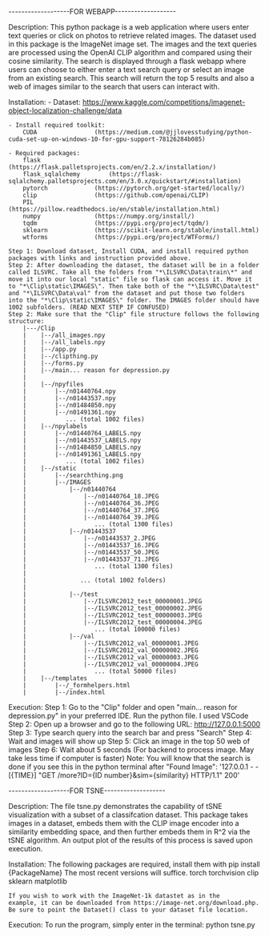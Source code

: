 -------------------FOR WEBAPP-------------------


Description:
	This python package is a web application where users enter text queries or click on photos to retrieve related images. The dataset used in this package is the ImageNet image set. 
	The images and the text queries are processed using the OpenAI CLIP algorithm and compared using their cosine similarity. 
	The search is displayed through a flask webapp where users can choose to either enter a text search query or select an image from an existing search. 
	This search will return the top 5 results and also a web of images similar to the search that users can interact with.
	
	
Installation:
	- Dataset:
		https://www.kaggle.com/competitions/imagenet-object-localization-challenge/data

	- Install required toolkit:
		CUDA 				(https://medium.com/@jjlovesstudying/python-cuda-set-up-on-windows-10-for-gpu-support-78126284b085)

	- Required packages: 
		flask 				(https://flask.palletsprojects.com/en/2.2.x/installation/)
		flask_sqlalchemy 		(https://flask-sqlalchemy.palletsprojects.com/en/3.0.x/quickstart/#installation)
		pytorch 			(https://pytorch.org/get-started/locally/)
		clip 				(https://github.com/openai/CLIP)
		PIL 				(https://pillow.readthedocs.io/en/stable/installation.html)
		numpy 				(https://numpy.org/install/)
		tqdm 				(https://pypi.org/project/tqdm/)
		sklearn 			(https://scikit-learn.org/stable/install.html)
		wtforms 			(https://pypi.org/project/WTForms/)

	Step 1: Download dataset, Install CUDA, and install required python packages with links and instruction provided above.
	Step 2: After downloading the dataset, the dataset will be in a folder called ILSVRC. Take all the folders from "*\ILSVRC\Data\train\*" and move it into our local "static" file so flask can access it. Move it to "*\Clip\static\IMAGES\". Then take both of the "*\ILSVRC\Data\test" and "*\ILSVRC\Data\val" from the dataset and put those two folders into the "*\Clip\static\IMAGES\" folder. The IMAGES folder should have 1002 subfolders. (READ NEXT STEP IF CONFUSED) 
	Step 2: Make sure that the "Clip" file structure follows the following structure:
		|---/Clip 
		|	 |--/all_images.npy
		|	 |--/all_labels.npy
		|	 |--/app.py
		|	 |--/clipthing.py
		|	 |--/forms.py
		|	 |--/main... reason for depression.py
		|		
		|	 |--/npyfiles
		|		 |--/n01440764.npy
		|		 |--/n01443537.npy
		|		 |--/n01484850.npy
		|		 |--/n01491361.npy
		|			... (total 1002 files)
		|	 |--/npylabels
		|		 |--/n01440764_LABELS.npy
		|		 |--/n01443537_LABELS.npy
		|		 |--/n01484850_LABELS.npy
		|		 |--/n01491361_LABELS.npy
		|			... (total 1002 files)
		|	 |--/static
		|		 |--/searchthing.png
		|		 |--/IMAGES
		|			 |--/n01440764
		|				 |--/n01440764_18.JPEG
		|				 |--/n01440764_36.JPEG
		|				 |--/n01440764_37.JPEG
		|				 |--/n01440764_39.JPEG
		|					... (total 1300 files)
		|			 |--/n01443537
		|				 |--/n01443537_2.JPEG
		|				 |--/n01443537_16.JPEG
		|				 |--/n01443537_50.JPEG
		|				 |--/n01443537_71.JPEG
		|					... (total 1300 files)
		|					
		|				... (total 1002 folders)
		|				
		|			 |--/test
		|				 |--/ILSVRC2012_test_00000001.JPEG
		|				 |--/ILSVRC2012_test_00000002.JPEG
		|				 |--/ILSVRC2012_test_00000003.JPEG
		|				 |--/ILSVRC2012_test_00000004.JPEG
		|					... (total 100000 files)
		|			 |--/val
		|				 |--/ILSVRC2012_val_00000001.JPEG
		|				 |--/ILSVRC2012_val_00000002.JPEG
		|				 |--/ILSVRC2012_val_00000003.JPEG
		|				 |--/ILSVRC2012_val_00000004.JPEG
		|					... (total 50000 files)
		|	 |--/templates
		|		 |--/_formhelpers.html
		|		 |--/index.html
		
		
Execution:
	Step 1: Go to the "Clip" folder and open "main... reason for depression.py" in your preferred IDE. Run the python file. I used VSCode
	Step 2: Open up a browser and go to the following URL: http://127.0.0.1:5000
	Step 3: Type search query into the search bar and press "Search"
	Step 4: Wait and images will show up 
	Step 5: Click an image in the top 50 web of images
	Step 6: Wait about 5 seconds (For backend to process image. May take less time if computer is faster)
		Note: You will know that the search is done if you see this in the python terminal after "Found Image": '127.0.0.1 - - [{TIME}] "GET /more?ID={ID number}&sim={similarity} HTTP/1.1" 200'

-------------------FOR TSNE-------------------


Description:
	The file tsne.py demonstrates the capability of tSNE visualization with
	a subset of a classifcation dataset. This package takes images in a
	dataset, embeds them with the CLIP image encoder into a similarity embedding
	space, and then further embeds them in R^2 via the tSNE algorithm. An output
	plot of the results of this process is saved upon execution.

Installation:
	The following packages are required, install them with
		pip install {PackageName}
	The most recent versions will suffice.
	torch
	torchvision
	clip
	sklearn
	matplotlib
	
	If you wish to work with the ImageNet-1k datastet as in the
	example, it can be downloaded from https://image-net.org/download.php.
	Be sure to point the Dataset() class to your dataset file location.

Execution:
	To run the program, simply enter in the terminal:
		python tsne.py